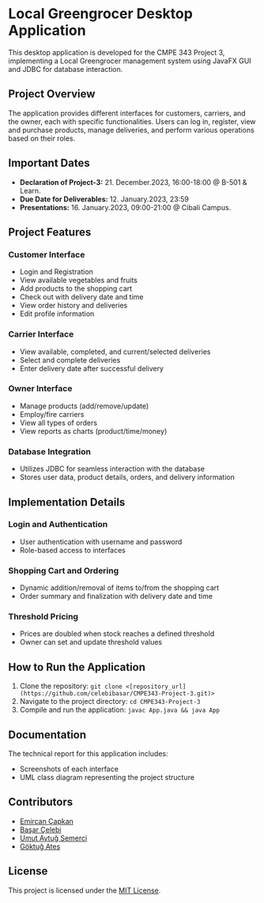 # Local Greengrocer Desktop Application

This desktop application is developed for the CMPE 343 Project 3, implementing a Local Greengrocer management system using JavaFX GUI and JDBC for database interaction.

## Project Overview

The application provides different interfaces for customers, carriers, and the owner, each with specific functionalities. Users can log in, register, view and purchase products, manage deliveries, and perform various operations based on their roles.

## Important Dates

- **Declaration of Project-3:** 21. December.2023, 16:00-18:00 @ B-501 & Learn.
- **Due Date for Deliverables:** 12. January.2023, 23:59
- **Presentations:** 16. January.2023, 09:00-21:00 @ Cibali Campus.

## Project Features

### Customer Interface

- Login and Registration
- View available vegetables and fruits
- Add products to the shopping cart
- Check out with delivery date and time
- View order history and deliveries
- Edit profile information

### Carrier Interface

- View available, completed, and current/selected deliveries
- Select and complete deliveries
- Enter delivery date after successful delivery

### Owner Interface

- Manage products (add/remove/update)
- Employ/fire carriers
- View all types of orders
- View reports as charts (product/time/money)

### Database Integration

- Utilizes JDBC for seamless interaction with the database
- Stores user data, product details, orders, and delivery information

## Implementation Details

### Login and Authentication

- User authentication with username and password
- Role-based access to interfaces

### Shopping Cart and Ordering

- Dynamic addition/removal of items to/from the shopping cart
- Order summary and finalization with delivery date and time

### Threshold Pricing

- Prices are doubled when stock reaches a defined threshold
- Owner can set and update threshold values

## How to Run the Application

1. Clone the repository: `git clone <[repository_url](https://github.com/celebibasar/CMPE343-Project-3.git)>`
2. Navigate to the project directory: `cd CMPE343-Project-3`
3. Compile and run the application: `javac App.java && java App`

## Documentation

The technical report for this application includes:

- Screenshots of each interface
- UML class diagram representing the project structure

## Contributors

- [Emircan Çapkan](https://github.com/emircancapkan)
- [Başar Çelebi](https://github.com/celebibasar)
- [Umut Aytuğ Semerci](https://github.com/uaytug)
- [Göktuğ Ateş](https://github.com/goktugates)
  
## License

This project is licensed under the [MIT License](LICENSE).


